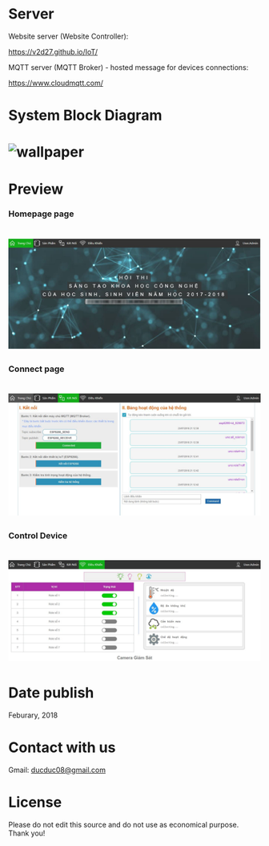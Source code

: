 

# Server

Website server (Website Controller): 

https://v2d27.github.io/IoT/ 


MQTT server (MQTT Broker) - hosted message for devices connections: 

https://www.cloudmqtt.com/

# System Block Diagram

![wallpaper](https://v2d27.github.io/IoT/image/system-diagram.png)
=======

# Preview

### Homepage page

![wallpaper](https://github.com/Hercules2404/IoT/blob/master/Preview/homepage.JPG)
=======

### Connect page

![wallpaper](https://github.com/Hercules2404/IoT/blob/master/Preview/connect.JPG)
=======

### Control Device

![wallpaper](https://github.com/Hercules2404/IoT/blob/master/Preview/control.JPG)
=======

# Date publish

Feburary, 2018



# Contact with us

Gmail: ducduc08@gmail.com



# License

Please do not edit this source and do not use as economical purpose. Thank you!

